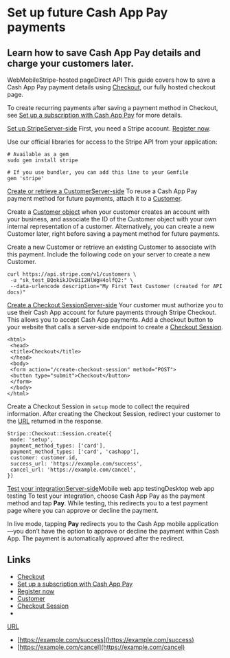 # Set up future Cash App Pay payments

## Learn how to save Cash App Pay details and charge your customers later.

WebMobileStripe-hosted pageDirect API
This guide covers how to save a Cash App Pay payment details using
[Checkout](https://docs.stripe.com/payments/checkout), our fully hosted checkout
page.

To create recurring payments after saving a payment method in Checkout, see [Set
up a subscription with Cash App
Pay](https://docs.stripe.com/billing/subscriptions/cash-app-pay) for more
details.

[Set up
StripeServer-side](https://docs.stripe.com/payments/cash-app-pay/set-up-payment#web-set-up-stripe)
First, you need a Stripe account. [Register
now](https://dashboard.stripe.com/register).

Use our official libraries for access to the Stripe API from your application:

```
# Available as a gem
sudo gem install stripe
```

```
# If you use bundler, you can add this line to your Gemfile
gem 'stripe'
```

[Create or retrieve a
CustomerServer-side](https://docs.stripe.com/payments/cash-app-pay/set-up-payment#web-create-customer)
To reuse a Cash App Pay payment method for future payments, attach it to a
[Customer](https://docs.stripe.com/api/customers).

Create a [Customer object](https://docs.stripe.com/api/customers) when your
customer creates an account with your business, and associate the ID of the
Customer object with your own internal representation of a customer.
Alternatively, you can create a new Customer later, right before saving a
payment method for future payments.

Create a new Customer or retrieve an existing Customer to associate with this
payment. Include the following code on your server to create a new Customer.

```
curl https://api.stripe.com/v1/customers \
 -u "sk_test_BQokikJOvBiI2HlWgH4olfQ2:" \
 --data-urlencode description="My First Test Customer (created for API docs)"
```

[Create a Checkout
SessionServer-side](https://docs.stripe.com/payments/cash-app-pay/set-up-payment#web-create-checkout-session)
Your customer must authorize you to use their Cash App account for future
payments through Stripe Checkout. This allows you to accept Cash App payments.
Add a checkout button to your website that calls a server-side endpoint to
create a [Checkout Session](https://docs.stripe.com/api/checkout/sessions).

```
<html>
 <head>
 <title>Checkout</title>
 </head>
 <body>
 <form action="/create-checkout-session" method="POST">
 <button type="submit">Checkout</button>
 </form>
 </body>
</html>
```

Create a Checkout Session in `setup` mode to collect the required information.
After creating the Checkout Session, redirect your customer to the
[URL](https://docs.stripe.com/api/checkout/sessions/object#checkout_session_object-url)
returned in the response.

```
Stripe::Checkout::Session.create({
 mode: 'setup',
 payment_method_types: ['card'],
 payment_method_types: ['card', 'cashapp'],
 customer: customer.id,
 success_url: 'https://example.com/success',
 cancel_url: 'https://example.com/cancel',
})
```

[Test your
integrationServer-side](https://docs.stripe.com/payments/cash-app-pay/set-up-payment#web-test-integration)Mobile
web app testingDesktop web app testing
To test your integration, choose Cash App Pay as the payment method and tap
**Pay**. While testing, this redirects you to a test payment page where you can
approve or decline the payment.

In live mode, tapping **Pay** redirects you to the Cash App mobile
application—you don’t have the option to approve or decline the payment within
Cash App. The payment is automatically approved after the redirect.

## Links

- [Checkout](https://docs.stripe.com/payments/checkout)
- [Set up a subscription with Cash App
Pay](https://docs.stripe.com/billing/subscriptions/cash-app-pay)
- [Register now](https://dashboard.stripe.com/register)
- [Customer](https://docs.stripe.com/api/customers)
- [Checkout Session](https://docs.stripe.com/api/checkout/sessions)
-
[URL](https://docs.stripe.com/api/checkout/sessions/object#checkout_session_object-url)
- [https://example.com/success](https://example.com/success)
- [https://example.com/cancel](https://example.com/cancel)